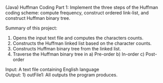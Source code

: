 (Java) Huffman Coding Part 1: Implement the three steps of the Huffman coding scheme: compute frequency, construct ordered link-list, and construct Huffman binary tree.

Summary of this project:
  1) Opens the input text file and computes the characters counts.
  2) Constructs the Huffman linked list based on the character counts.
  3) Constructs Huffman binary tree from the linked list.
  4) Traverse the Huffman binary tree in
    a) Pre-order
    b) In-order
    c) Post-order
    
Input: A text file containing English language  
Output: 1) outFile1: All outputs the program produces.
